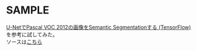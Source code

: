 # SAMPLE  

[U-NetでPascal VOC 2012の画像をSemantic Segmentationする (TensorFlow)](https://qiita.com/tktktks10/items/0f551aea27d2f62ef708)を参考に試してみた。  
ソースは[こちら](https://github.com/tks10/segmentation_unet)

